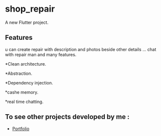 # shop_repair

A new Flutter project.

## Features

u can create repair with description and photos beside other details ... chat with repair man and many features.

*Clean architecture.

*Abstraction.

*Dependency injection.

*cashe memory.

*real time chatting.

## To see other projects developed by me :

- [Portfolio](https://nadeemze.github.io/Portfolio/)
